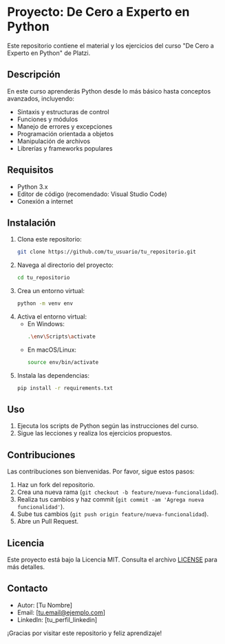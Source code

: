 # Proyecto: De Cero a Experto en Python

Este repositorio contiene el material y los ejercicios del curso "De Cero a Experto en Python" de Platzi.

## Descripción

En este curso aprenderás Python desde lo más básico hasta conceptos avanzados, incluyendo:

- Sintaxis y estructuras de control
- Funciones y módulos
- Manejo de errores y excepciones
- Programación orientada a objetos
- Manipulación de archivos
- Librerías y frameworks populares

## Requisitos

- Python 3.x
- Editor de código (recomendado: Visual Studio Code)
- Conexión a internet

## Instalación

1. Clona este repositorio:
    ```bash
    git clone https://github.com/tu_usuario/tu_repositorio.git
    ```
2. Navega al directorio del proyecto:
    ```bash
    cd tu_repositorio
    ```
3. Crea un entorno virtual:
    ```bash
    python -m venv env
    ```
4. Activa el entorno virtual:
    - En Windows:
        ```bash
        .\env\Scripts\activate
        ```
    - En macOS/Linux:
        ```bash
        source env/bin/activate
        ```
5. Instala las dependencias:
    ```bash
    pip install -r requirements.txt
    ```

## Uso

1. Ejecuta los scripts de Python según las instrucciones del curso.
2. Sigue las lecciones y realiza los ejercicios propuestos.

## Contribuciones

Las contribuciones son bienvenidas. Por favor, sigue estos pasos:

1. Haz un fork del repositorio.
2. Crea una nueva rama (`git checkout -b feature/nueva-funcionalidad`).
3. Realiza tus cambios y haz commit (`git commit -am 'Agrega nueva funcionalidad'`).
4. Sube tus cambios (`git push origin feature/nueva-funcionalidad`).
5. Abre un Pull Request.

## Licencia

Este proyecto está bajo la Licencia MIT. Consulta el archivo [LICENSE](LICENSE) para más detalles.

## Contacto

- Autor: [Tu Nombre]
- Email: [tu.email@ejemplo.com]
- LinkedIn: [tu_perfil_linkedin]

¡Gracias por visitar este repositorio y feliz aprendizaje!
